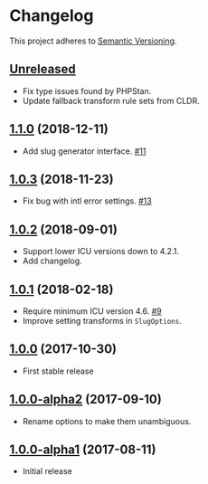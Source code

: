 # Changelog

This project adheres to [Semantic Versioning](https://semver.org/spec/v2.0.0.html).

## [Unreleased]

 * Fix type issues found by PHPStan.
 * Update fallback transform rule sets from CLDR.

## [1.1.0] (2018-12-11)

 * Add slug generator interface. [#11]

## [1.0.3] (2018-11-23)

 * Fix bug with intl error settings. [#13]

## [1.0.2] (2018-09-01)

 * Support lower ICU versions down to 4.2.1.
 * Add changelog.

## [1.0.1] (2018-02-18)

 * Require minimum ICU version 4.6. [#9]
 * Improve setting transforms in `SlugOptions`.

## [1.0.0] (2017-10-30)

 * First stable release

## [1.0.0-alpha2] (2017-09-10)

 * Rename options to make them unambiguous.

## [1.0.0-alpha1] (2017-08-11)

 * Initial release

[Unreleased]: https://github.com/ausi/slug-generator/compare/v1.1.0...HEAD
[1.1.0]: https://github.com/ausi/slug-generator/compare/v1.0.3...v1.1.0
[1.0.3]: https://github.com/ausi/slug-generator/compare/v1.0.2...v1.0.3
[1.0.2]: https://github.com/ausi/slug-generator/compare/v1.0.1...v1.0.2
[1.0.1]: https://github.com/ausi/slug-generator/compare/v1.0.0...v1.0.1
[1.0.0]: https://github.com/ausi/slug-generator/compare/v1.0.0-alpha2...v1.0.0
[1.0.0-alpha2]: https://github.com/ausi/slug-generator/compare/v1.0.0-alpha1...v1.0.0-alpha2
[1.0.0-alpha1]: https://github.com/ausi/slug-generator/commits/v1.0.0-alpha1

[#13]: https://github.com/ausi/slug-generator/issues/13
[#11]: https://github.com/ausi/slug-generator/issues/11
[#9]: https://github.com/ausi/slug-generator/issues/9
